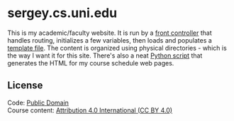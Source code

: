 # sergey.cs.uni.edu

This is my academic/faculty website. It is run by a [front controller](www/app.php) that handles routing, initializes a few variables, then
loads and populates a [template file](www/template.php). The content is organized using physical directories - which is
the way I want it for this site. There's also a neat [Python script](utils/make_schedule.py) that
generates the HTML for my course schedule web pages.

## License
Code: [Public Domain](https://github.com/ic4f/phd-code/blob/master/LICENSE)  
Course content: [Attribution 4.0 International (CC BY 4.0)](https://creativecommons.org/licenses/by/4.0/)
